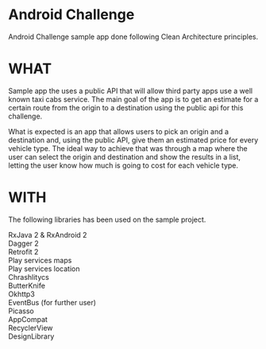 # Android Challenge

Android Challenge sample app done following Clean Architecture principles.

# WHAT

Sample app the uses a public API that will allow third party apps use a well known taxi cabs service. The main goal of the app is to get an estimate for a certain route from the origin to a destination using the public api for this challenge.

What is expected is an app that allows users to pick an origin and a destination and, using the public API, give them an estimated price for every vehicle type. The ideal way to achieve that was through a map where the user can select the origin and destination and show the results in a list, letting the user know how much is going to cost for each vehicle type.

# WITH

The following libraries has been used on the sample project.

RxJava 2 & RxAndroid 2  
Dagger 2  
Retrofit 2  
Play services maps  
Play services location  
Chrashlitycs  
ButterKnife  
Okhttp3  
EventBus (for further user)  
Picasso  
AppCompat  
RecyclerView  
DesignLibrary  
